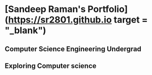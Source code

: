 # [Sandeep Raman's Portfolio](https://sr2801.github.io target = "_blank")
## Computer Science Engineering Undergrad
## Exploring Computer science
